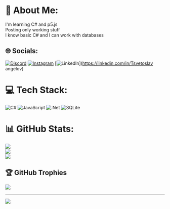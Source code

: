 # 💫 About Me:
I'm learning C# and p5.js<br>Posting only working stuff<br>I know basic C# and  I can work with databases


## 🌐 Socials:
[![Discord](https://img.shields.io/badge/Discord-%237289DA.svg?logo=discord&logoColor=white)](htttps://discord.gg/CeCiToU#8297) [![Instagram](https://img.shields.io/badge/Instagram-%23E4405F.svg?logo=Instagram&logoColor=white)](https://instagram.com/cvetoslavangelov) [![LinkedIn](https://img.shields.io/badge/LinkedIn-%230077B5.svg?logo=linkedin&logoColor=white)](https://linkedin.com/in/Tsvetoslav angelov) 

# 💻 Tech Stack:
![C#](https://img.shields.io/badge/c%23-%23239120.svg?style=for-the-badge&logo=c-sharp&logoColor=white) ![JavaScript](https://img.shields.io/badge/javascript-%23323330.svg?style=for-the-badge&logo=javascript&logoColor=%23F7DF1E) ![.Net](https://img.shields.io/badge/.NET-5C2D91?style=for-the-badge&logo=.net&logoColor=white) ![SQLite](https://img.shields.io/badge/sqlite-%2307405e.svg?style=for-the-badge&logo=sqlite&logoColor=white)
# 📊 GitHub Stats:
![](https://github-readme-stats.vercel.app/api?username=CeCiToU&theme=dark&hide_border=false&include_all_commits=false&count_private=false)<br/>
![](https://github-readme-streak-stats.herokuapp.com/?user=CeCiToU&theme=dark&hide_border=false)<br/>
![](https://github-readme-stats.vercel.app/api/top-langs/?username=CeCiToU&theme=dark&hide_border=false&include_all_commits=false&count_private=false&layout=compact)

## 🏆 GitHub Trophies
![](https://github-profile-trophy.vercel.app/?username=CeCiToU&theme=matrix&no-frame=false&no-bg=false&margin-w=4)

---
[![](https://visitcount.itsvg.in/api?id=CeCiToU&icon=0&color=9)](https://visitcount.itsvg.in)
